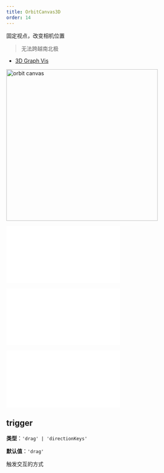 ```yaml
---
title: OrbitCanvas3D
order: 14
---
```


固定视点，改变相机位置

> 无法跨越南北极

- [3D Graph Vis](/examples/feature/features/#webgl3d)

<img alt="orbit canvas" src="https://mdn.alipayobjects.com/huamei_qa8qxu/afts/img/A*w9UoS5P-0LoAAAAAAAAAAAAADmJ7AQ/original" height='400'/>

<embed src="../../common/BehaviorEventName.zh.md"></embed>

<embed src="../../common/BehaviorSecondaryKey.zh.md"></embed>

<embed src="../../common/BehaviorShouldBegin.zh.md"></embed>

## trigger

**类型**：`'drag' | 'directionKeys'`

**默认值**：`'drag'`

触发交互的方式
